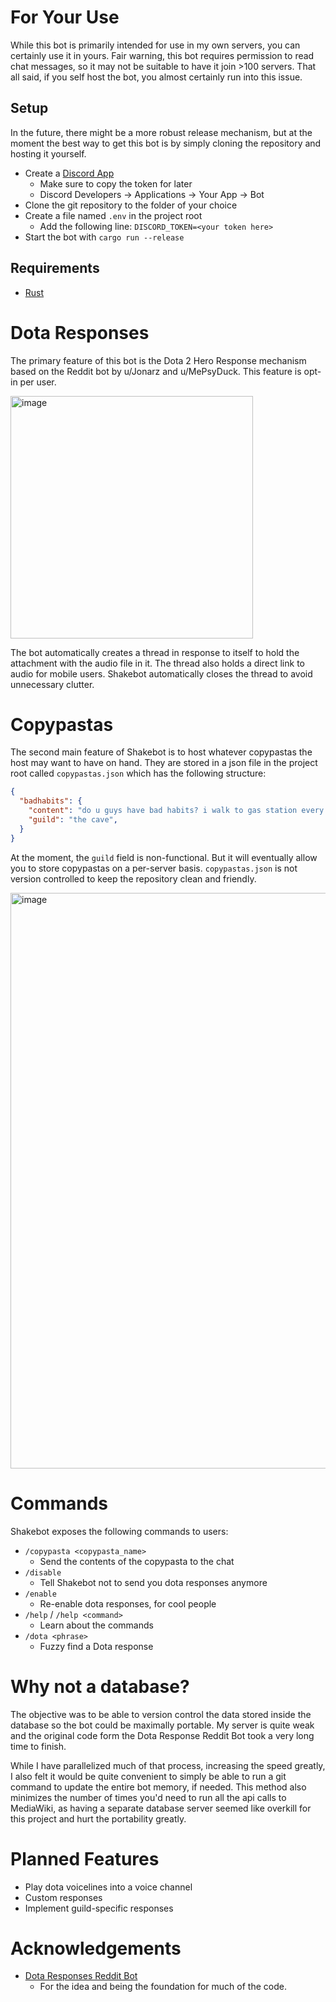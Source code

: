 # For Your Use

While this bot is primarily intended for use in my own servers, you can
certainly use it in yours. Fair warning, this bot requires permission to
read chat messages, so it may not be suitable to have it join >100 servers.
That all said, if you self host the bot, you almost certainly run into this
issue.

## Setup

In the future, there might be a more robust release mechanism, but at the moment
the best way to get this bot is by simply cloning the repository and hosting it
yourself.

- Create a [Discord App](https://discord.com/developers/docs/getting-started)
  - Make sure to copy the token for later
  - Discord Developers -> Applications -> Your App -> Bot
- Clone the git repository to the folder of your choice
- Create a file named `.env` in the project root
  - Add the following line: `DISCORD_TOKEN=<your token here>`
- Start the bot with `cargo run --release`

## Requirements

- [Rust](https://rustup.rs)

# Dota Responses

The primary feature of this bot is the Dota 2 Hero Response mechanism based on 
the Reddit bot by u/Jonarz and u/MePsyDuck. This feature is opt-in per user.

<img width="388" alt="image" src="https://github.com/shakesbeare/shakebot/assets/75107188/c6b02c3c-3ccc-48d3-9482-adaa0cd0c0d0">

The bot automatically creates a thread in response to itself to hold the
attachment with the audio file in it. The thread also holds a direct link to
audio for mobile users. Shakebot automatically closes the thread to avoid
unnecessary clutter.

# Copypastas

The second main feature of Shakebot is to host whatever copypastas the host may
want to have on hand. They are stored in a json file in the project root called
`copypastas.json` which has the following structure:

```json
{
  "badhabits": {
    "content": "do u guys have bad habits? i walk to gas station every day and buyed one diet pepis or one diet rebdull. this beverage does not make it the way back ... it become consume.",
    "guild": "the cave",
  }
}
```

At the moment, the `guild` field is non-functional. But it will eventually allow
you to store copypastas on a per-server basis. `copypastas.json` is not version
controlled to keep the repository clean and friendly.

<img width="921" alt="image" src="https://github.com/shakesbeare/shakebot/assets/75107188/a12caf5c-d8ef-411b-93a6-ea7ce748f677">

# Commands

Shakebot exposes the following commands to users:
- `/copypasta <copypasta_name>`
  - Send the contents of the copypasta to the chat
- `/disable`
  - Tell Shakebot not to send you dota responses anymore
- `/enable`
  - Re-enable dota responses, for cool people
- `/help` / `/help <command>`
  - Learn about the commands
- `/dota <phrase>`
    - Fuzzy find a Dota response

# Why not a database?

The objective was to be able to version control the data stored inside the database
so the bot could be maximally portable. My server is quite weak and the original code
form the Dota Response Reddit Bot took a very long time to finish.

While I have parallelized much of that process, increasing the speed greatly, I also
felt it would be quite convenient to simply be able to run a git command to update the
entire bot memory, if needed. This method also minimizes the number of times you'd need
to run all the api calls to MediaWiki, as having a separate database server seemed like
overkill for this project and hurt the portability greatly. 

# Planned Features

- Play dota voicelines into a voice channel
- Custom responses
- Implement guild-specific responses

# Acknowledgements

- [Dota Responses Reddit Bot](https://github.com/Jonarzz/DotaResponsesRedditBot)
  - For the idea and being the foundation for much of the code.
